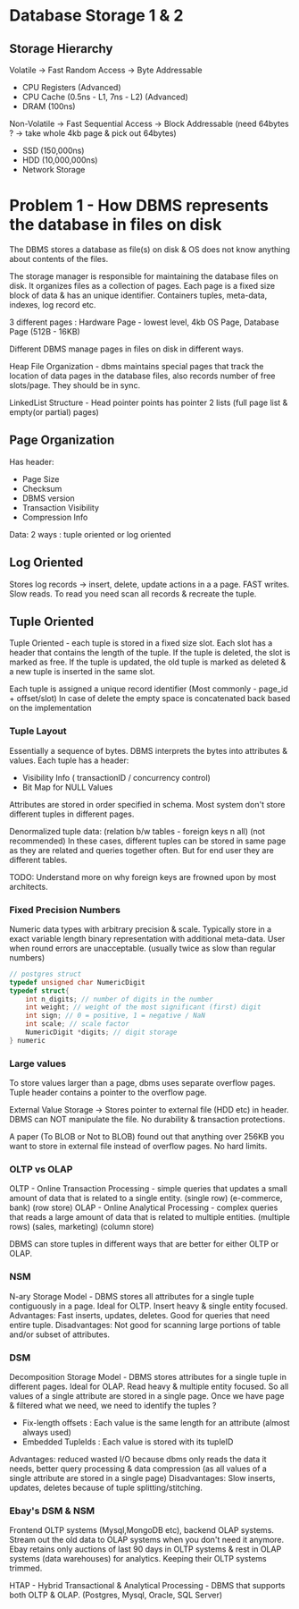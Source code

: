 # Database Storage 1 & 2

## Storage Hierarchy

Volatile -> Fast Random Access -> Byte Addressable
- CPU Registers (Advanced)
- CPU Cache (0.5ns - L1, 7ns - L2) (Advanced)
- DRAM (100ns)

Non-Volatile -> Fast Sequential Access -> Block Addressable (need 64bytes ? -> take whole 4kb page & pick out 64bytes)
- SSD (150,000ns)
- HDD (10,000,000ns)
- Network Storage

# Problem 1 - How DBMS represents the database in files on disk

The DBMS stores a database as file(s) on disk & OS does not know anything about contents of the files.

The storage manager is responsible for maintaining the database files on disk. It organizes files as a collection of pages. Each page is a fixed size block of data & has an unique identifier. Containers tuples, meta-data, indexes, log record etc.

3 different pages :
Hardware Page - lowest level, 4kb
OS Page,
Database Page (512B - 16KB)

Different DBMS manage pages in files on disk in different ways.

Heap File Organization - dbms maintains special pages that track the location of data pages in the database files, also records number of free slots/page. They should be in sync.

LinkedList Structure - Head pointer points has pointer 2 lists (full page list & empty(or partial) pages)

## Page Organization

Has header:
- Page Size
- Checksum
- DBMS version
- Transaction Visibility
- Compression Info

Data: 2 ways : tuple oriented or log oriented

## Log Oriented

Stores log records -> insert, delete, update actions in a a page. FAST writes. Slow reads. To read you need scan all records & recreate the tuple.
## Tuple Oriented

Tuple Oriented - each tuple is stored in a fixed size slot. Each slot has a header that contains the length of the tuple. If the tuple is deleted, the slot is marked as free. If the tuple is updated, the old tuple is marked as deleted & a new tuple is inserted in the same slot.

Each tuple is assigned a unique record identifier (Most commonly - page_id + offset/slot)
In case of delete the empty space is concatenated back based on the implementation

### Tuple Layout

Essentially a sequence of bytes. DBMS interprets the bytes into attributes & values.
Each tuple has a header:
- Visibility Info ( transactionID / concurrency control)
- Bit Map for NULL Values

Attributes are stored in order specified in schema.
Most system don't store different tuples in different pages.

Denormalized tuple data: (relation b/w tables - foreign keys n all) (not recommended)
In these cases, different tuples can be stored in same page as they are related and queries together often. But for end user they are different tables.

TODO: Understand more on why foreign keys are frowned upon by most architects.

### Fixed Precision Numbers

Numeric data types with arbitrary precision & scale. Typically store in a exact variable length binary representation with additional meta-data. User when round errors are unacceptable. (usually twice as slow than regular numbers)

```cpp
// postgres struct
typedef unsigned char NumericDigit
typedef struct{
    int n_digits; // number of digits in the number
    int weight; // weight of the most significant (first) digit
    int sign; // 0 = positive, 1 = negative / NaN
    int scale; // scale factor
    NumericDigit *digits; // digit storage
} numeric
```

### Large values

To store values larger than a page, dbms uses separate overflow pages. Tuple header contains a pointer to the overflow page.

External Value Storage -> Stores pointer to external file (HDD etc) in header. DBMS can NOT manipulate the file. No durability & transaction protections.

A paper (To BLOB or Not to BLOB) found out that anything over 256KB you want to store in external file instead of overflow pages. No hard limits.

### OLTP vs OLAP

OLTP - Online Transaction Processing - simple queries that updates a small amount of data that is related to a single entity. (single row) (e-commerce, bank) (row store)
OLAP - Online Analytical Processing - complex queries that reads a large amount of data that is related to multiple entities. (multiple rows) (sales, marketing) (column store)

DBMS can store tuples in different ways that are better for either OLTP or OLAP.

### NSM

N-ary Storage Model - DBMS stores all attributes for a single tuple contiguously in a page. Ideal for OLTP. Insert heavy & single entity focused.
Advantages: Fast inserts, updates, deletes. Good for queries that need entire tuple.
Disadvantages: Not good for scanning large portions of table and/or subset of attributes.

### DSM

Decomposition Storage Model - DBMS stores attributes for a single tuple in different pages. Ideal for OLAP. Read heavy & multiple entity focused.
So all values of a single attribute are stored in a single page. Once we have page & filtered what we need, we need to identify the tuples ?

- Fix-length offsets : Each value is the same length for an attribute (almost always used)
- Embedded TupleIds : Each value is stored with its tupleID

Advantages: reduced wasted I/O because dbms only reads the data it needs, better query processing & data compression (as all values of a single attribute are stored in a single page)
Disadvantages: Slow inserts, updates, deletes because of tuple splitting/stitching.

### Ebay's DSM & NSM

Frontend OLTP systems (Mysql,MongoDB etc), backend OLAP systems. Stream out the old data to OLAP systems when you don't need it anymore. Ebay retains only auctions of last 90 days in OLTP systems & rest in OLAP systems (data warehouses) for analytics. Keeping their OLTP systems trimmed.

HTAP - Hybrid Transactional & Analytical Processing - DBMS that supports both OLTP & OLAP. (Postgres, Mysql, Oracle, SQL Server)